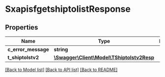 # SxapisfgetshiptolistResponse

## Properties
Name | Type | Description | Notes
------------ | ------------- | ------------- | -------------
**c_error_message** | **string** |  | [optional] 
**t_shiptolstv2** | [**\Swagger\Client\Model\TShiptolstv2Resp**](TShiptolstv2Resp.md) |  | [optional] 

[[Back to Model list]](../README.md#documentation-for-models) [[Back to API list]](../README.md#documentation-for-api-endpoints) [[Back to README]](../README.md)


